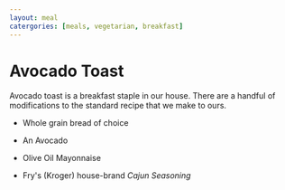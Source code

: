 ```yaml
---
layout: meal
catergories: [meals, vegetarian, breakfast]
---
```


# Avocado Toast

Avocado toast is a breakfast staple in our house. There are a handful of
modifications to the standard recipe that we make to ours.

- Whole grain bread of choice

- An Avocado

- Olive Oil Mayonnaise

- Fry's (Kroger) house-brand *Cajun Seasoning*

